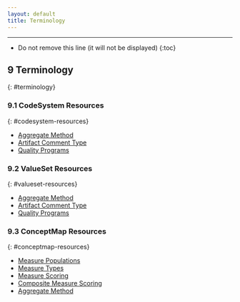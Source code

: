 ```yaml
---
layout: default
title: Terminology
---
```


---

<!-- TOC  the css styling for this is \pages\assets\css\project.css under 'markdown-toc'-->

* Do not remove this line (it will not be displayed)
{:toc}

## 9 Terminology
{: #terminology}

### 9.1 CodeSystem Resources
{: #codesystem-resources}

-  [Aggregate Method](CodeSystem-aggregate-method.html)
-  [Artifact Comment Type](CodeSystem-artifact-comment-type.html)
-  [Quality Programs](CodeSystem-quality-programs.html)

### 9.2 ValueSet Resources
{: #valueset-resources}

-  [Aggregate Method](ValueSet-aggregate-method.html)
-  [Artifact Comment Type](ValueSet-artifact-comment-type.html)
-  [Quality Programs](ValueSet-quality-programs.html)

### 9.3 ConceptMap Resources
{: #conceptmap-resources}

-  [Measure Populations](conceptmap-measure-populations.html)
-  [Measure Types](conceptmap-measure-types.html)
-  [Measure Scoring](conceptmap-measure-scoring.html)
-  [Composite Measure Scoring](conceptmap-composite-measure-scoring.html)
-  [Aggregate Method](conceptmap-aggregate-method.html)
